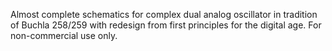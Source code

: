 Almost complete schematics for complex dual analog oscillator in tradition of Buchla 258/259 with redesign from first principles for the digital age. For non-commercial use only. 

